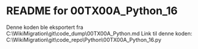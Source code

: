 # README for 00TX00A_Python_16
Denne koden ble eksportert fra C:\WikiMigration\git\code_dump\00TX00A_Python.md
Link til denne koden: C:\WikiMigration\git\code_repo\Python\00TX00A_Python_16.py
